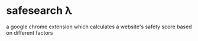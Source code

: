 # safesearch λ
a google chrome extension which calculates a website's safety score based on different factors
